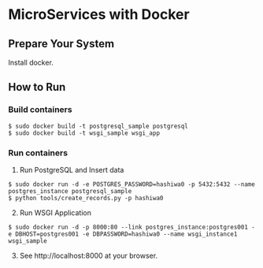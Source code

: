 # MicroServices with Docker

## Prepare Your System

Install docker.

## How to Run

### Build containers

```
$ sudo docker build -t postgresql_sample postgresql
$ sudo docker build -t wsgi_sample wsgi_app
```

### Run containers

1) Run PostgreSQL and Insert data

```
$ sudo docker run -d -e POSTGRES_PASSWORD=hashiwa0 -p 5432:5432 --name postgres_instance postgresql_sample
$ python tools/create_records.py -p hashiwa0
```

2) Run WSGI Application

```
$ sudo docker run -d -p 8000:80 --link postgres_instance:postgres001 -e DBHOST=postgres001 -e DBPASSWORD=hashiwa0 --name wsgi_instance1 wsgi_sample
```

3) See http://localhost:8000 at your browser.

